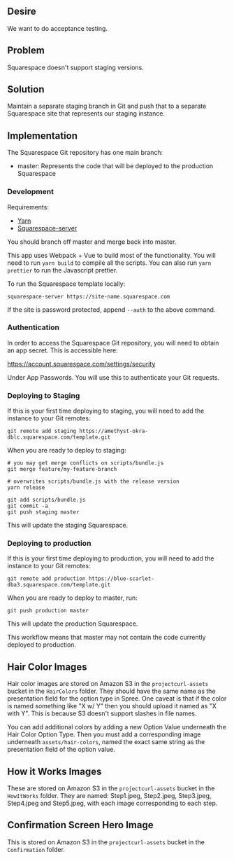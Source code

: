 ## Desire

We want to do acceptance testing.

## Problem

Squarespace doesn't support staging versions.

## Solution

Maintain a separate staging branch in Git and push that to a separate Squarespace site that represents our staging instance.

## Implementation

The Squarespace Git repository has one main branch:

- master: Represents the code that will be deployed to the production Squarespace

### Development

Requirements:
* [Yarn](https://yarnpkg.com/en/docs/getting-started)
* [Squarespace-server](https://developers.squarespace.com/local-development)

You should branch off master and merge back into master.

This app uses Webpack + Vue to build most of the functionality. You will need to run `yarn build` to compile all the scripts. You can also run `yarn prettier` to run the Javascript prettier.

To run the Squarespace template locally:
 ```
 squarespace-server https://site-name.squarespace.com
 ``` 

If the site is password protected, append `--auth` to the above command.

### Authentication

In order to access the Squarespace Git repository, you will need to obtain an app secret. This is accessible here:

https://account.squarespace.com/settings/security

Under App Passwords. You will use this to authenticate your Git requests.

### Deploying to Staging

If this is your first time deploying to staging, you will need to add the instance to your Git remotes:

    git remote add staging https://amethyst-okra-dblc.squarespace.com/template.git

When you are ready to deploy to staging:

    # you may get merge conflicts on scripts/bundle.js
    git merge feature/my-feature-branch

    # overwrites scripts/bundle.js with the release version
    yarn release

    git add scripts/bundle.js
    git commit -a
    git push staging master

This will update the staging Squarespace.

### Deploying to production

If this is your first time deploying to production, you will need to add the instance to your Git remotes:

    git remote add production https://blue-scarlet-dba3.squarespace.com/template.git

When you are ready to deploy to master, run:

    git push production master

This will update the production Squarespace.

This workflow means that master may not contain the code currently deployed to production.

## Hair Color Images

Hair color images are stored on Amazon S3 in the `projectcurl-assets` bucket in the `HairColors` folder. They should have the same name as the presentation field for the option type in Spree. One caveat is that if the color is named something like "X w/ Y" then you should upload it named as "X with Y". This is because S3 doesn't support slashes in file names.

You can add additional colors by adding a new Option Value underneath the Hair Color Option Type. Then you must add a corresponding image underneath `assets/hair-colors`, named the exact same string as the presentation field of the option value.

## How it Works Images

These are stored on Amazon S3 in the `projectcurl-assets` bucket in the `HowItWorks` folder. They are named: Step1.jpeg, Step2.jpeg, Step3.jpeg, Step4.jpeg and Step5.jpeg, with each image corresponding to each step.

## Confirmation Screen Hero Image

This is stored on Amazon S3 in the `projectcurl-assets` bucket in the `Confirmation` folder.


